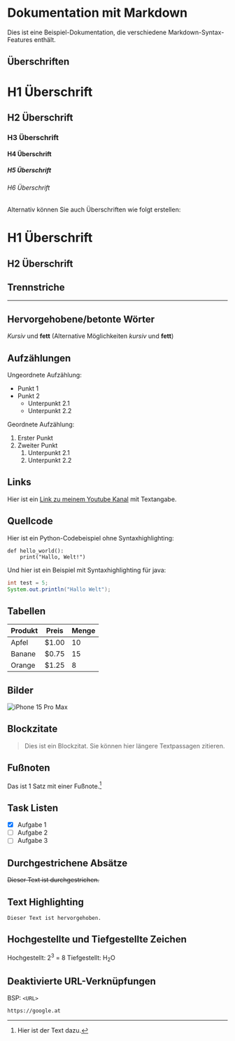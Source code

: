 # Dokumentation mit Markdown

Dies ist eine Beispiel-Dokumentation, die verschiedene Markdown-Syntax-Features enthält.

## Überschriften

# H1 Überschrift
## H2 Überschrift
### H3 Überschrift
#### H4 Überschrift
##### H5 Überschrift
###### H6 Überschrift

Alternativ können Sie auch Überschriften wie folgt erstellen:

H1 Überschrift
==============

H2 Überschrift
--------------

## Trennstriche

---

## Hervorgehobene/betonte Wörter

*Kursiv* und **fett** (Alternative Möglichkeiten _kursiv_ und __fett__)

## Aufzählungen

Ungeordnete Aufzählung:
- Punkt 1
- Punkt 2
  - Unterpunkt 2.1
  - Unterpunkt 2.2

Geordnete Aufzählung:
1. Erster Punkt
2. Zweiter Punkt
   1. Unterpunkt 2.1
   2. Unterpunkt 2.2

## Links

Hier ist ein [Link zu meinem Youtube Kanal](https://youtube.com/rylixyt) mit Textangabe.

## Quellcode

Hier ist ein Python-Codebeispiel ohne Syntaxhighlighting:

```
def hello_world():
    print("Hallo, Welt!")
```

Und hier ist ein Beispiel mit Syntaxhighlighting für java:

```java
int test = 5;
System.out.println("Hallo Welt");
```

## Tabellen

| Produkt   | Preis | Menge |
|-----------|-------|-------|
| Apfel     | $1.00 | 10    |
| Banane    | $0.75 | 15    |
| Orange    | $1.25 | 8     |

## Bilder

![iPhone 15 Pro Max](https://store.storeimages.cdn-apple.com/4668/as-images.apple.com/is/iphone-15-pro-finish-select-202309-6-1inch_GEO_EMEA?wid=5120&hei=2880&fmt=p-jpg&qlt=80&.v=1693009279096 "iPhone 15 Pro Max")

## Blockzitate

> Dies ist ein Blockzitat. Sie können hier längere Textpassagen zitieren.

## Fußnoten

Das ist 1 Satz mit einer Fußnote.[^1]

[^1]: Hier ist der Text dazu.

## Task Listen

- [x] Aufgabe 1
- [ ] Aufgabe 2
- [ ] Aufgabe 3

## Durchgestrichene Absätze

~~Dieser Text ist durchgestrichen.~~

## Text Highlighting

`Dieser Text ist hervorgehoben.`

## Hochgestellte und Tiefgestellte Zeichen

Hochgestellt: 2<sup>3</sup> = 8
Tiefgestellt: H<sub>2</sub>O

## Deaktivierte URL-Verknüpfungen

BSP: `<URL>`

`https://google.at`
